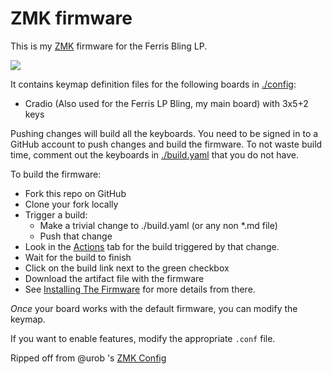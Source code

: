 # ZMK firmware

This is my [ZMK](https://zmk.dev/docs) firmware
 for the Ferris Bling LP.

![](https://keonigarner.com/assets/images/keymap.png)

It contains keymap definition files for the following boards in [./config](./config):

 - Cradio (Also used for the Ferris LP Bling, my main board) with 3x5+2 keys

Pushing changes will build all the keyboards. You need to be signed in to a GitHub account to push changes and build the firmware. To not waste build time, comment out the keyboards in [./build.yaml](./build.yaml) that you do not have.

To build the firmware:

- Fork this repo on GitHub
- Clone your fork locally
- Trigger a build:
  - Make a trivial change to ./build.yaml (or any non *.md file)
  - Push that change
- Look in the [Actions](https://github.com/ObiWanKeoni/zmk-config/actions) tab
     for the build triggered by that change.
- Wait for the build to finish
- Click on the build link next to the green checkbox
- Download the artifact file with the firmware
- See [Installing The Firmware](https://zmk.dev/docs/user-setup#installing-the-firmware)
  for more details from there.

*Once* your board works with the default firmware,
  you can modify the keymap.

If you want to enable features,
  modify the appropriate `.conf` file.

Ripped off from @urob 's [ZMK Config](https://github.com/urob/zmk-config/)
